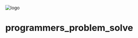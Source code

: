 ![logo](https://user-images.githubusercontent.com/55185620/100850509-3d820700-34c7-11eb-84a4-a4b934f3d116.png)


# programmers_problem_solve
